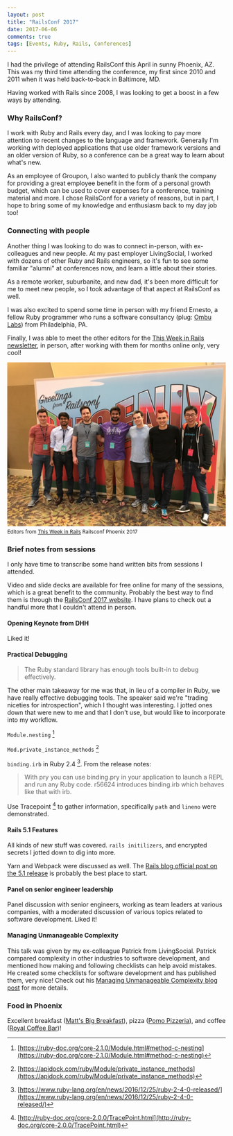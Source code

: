 ```yaml
---
layout: post
title: "RailsConf 2017"
date: 2017-06-06
comments: true
tags: [Events, Ruby, Rails, Conferences]
---
```


I had the privilege of attending RailsConf this April in sunny Phoenix, AZ. This was my third time attending the conference, my first since 2010 and 2011 when it was held back-to-back in Baltimore, MD.

Having worked with Rails since 2008, I was looking to get a boost in a few ways by attending.

### Why RailsConf?

I work with Ruby and Rails every day, and I was looking to pay more attention to recent changes to the language and framework. Generally I'm working with deployed applications that use older framework versions and an older version of Ruby, so a conference can be a great way to learn about what's new.

As an employee of Groupon, I also wanted to publicly thank the company for providing a great employee benefit in the form of a personal growth budget, which can be used to cover expenses for a conference, training material and more. I chose RailsConf for a variety of reasons, but in part, I hope to bring some of my knowledge and enthusiasm back to my day job too!

### Connecting with people

Another thing I was looking to do was to connect in-person, with ex-colleagues and new people. At my past employer LivingSocial, I worked with dozens of other Ruby and Rails engineers, so it's fun to see some familiar "alumni" at conferences now, and learn a little about their stories.

As a remote worker, suburbanite, and new dad, it's been more difficult for me to meet new people, so I took advantage of that aspect at RailsConf as well.

I was also excited to spend some time in person with my friend Ernesto, a fellow Ruby programmer who runs a software consultancy (plug: [Ombu Labs](https://www.ombulabs.com)) from Philadelphia, PA.

Finally, I was able to meet the other editors for the [This Week in Rails newsletter](https://rails-weekly.ongoodbits.com/), in person, after working with them for months online only, very cool!

![Editors from This Week in Rails Railsconf Phoenix 2017](/assets/images/railsconf-2017.jpg)
<small>Editors from [This Week in Rails](https://rails-weekly.ongoodbits.com/) Railsconf Phoenix 2017</small>

### Brief notes from sessions

I only have time to transcribe some hand written bits from sessions I attended.

Video and slide decks are available for free online for many of the sessions, which is a great benefit to the community. Probably the best way to find them is through the [RailsConf 2017 website](https://railsconf.com). I have plans to check out a handful more that I couldn't attend in person.

#### Opening Keynote from DHH

Liked it!

#### Practical Debugging

> The Ruby standard library has enough tools built-in to debug effectively.

The other main takeaway for me was that, in lieu of a compiler in Ruby, we have really effective debugging tools. The speaker said we're "trading niceties for introspection", which I thought was interesting. I jotted ones down that were new to me and that I don't use, but would like to incorporate into my workflow.

`Module.nesting` [^api-module-nesting]

`Mod.private_instance_methods` [^api-private-instance-methods]

`binding.irb` in Ruby 2.4 [^ruby-2-4]. From the release notes:

> With pry you can use binding.pry in your application to launch a REPL and run any Ruby code. r56624 introduces binding.irb which behaves like that with irb.

Use Tracepoint [^tracepoint] to gather information, specifically `path` and `lineno` were demonstrated.

#### Rails 5.1 Features

All kinds of new stuff was covered. `rails initilizers`, and encrypted secrets I jotted down to dig into more.

Yarn and Webpack were discussed as well. The [Rails blog official post on the 5.1 release](http://weblog.rubyonrails.org/2017/4/27/Rails-5-1-final/) is probably the best place to start.

#### Panel on senior engineer leadership

Panel discussion with senior engineers, working as team leaders at various companies, with a moderated discussion of various topics related to software development. Liked it!

#### Managing Unmanageable Complexity

This talk was given by my ex-colleague Patrick from LivingSocial. Patrick compared complexity in other industries to software development, and mentioned how making and following checklists can help avoid mistakes. He created some checklists for software development and has published them, very nice! Check out his [Managing Unmanageable Complexity blog post](http://pragmati.st/2017/05/06/managing-unmanageable-complexity/) for more details.


### Food in Phoenix

Excellent breakfast ([Matt's Big Breakfast](http://mattsbigbreakfast.com/)), pizza ([Pomo Pizzeria](http://pomopizzeria.com/)), and coffee ([Royal Coffee Bar](http://royalcoffeebar.com/))!


[^api-module-nesting]: [https://ruby-doc.org/core-2.1.0/Module.html#method-c-nesting](https://ruby-doc.org/core-2.1.0/Module.html#method-c-nesting)
[^api-private-instance-methods]: [https://apidock.com/ruby/Module/private_instance_methods](https://apidock.com/ruby/Module/private_instance_methods)
[^ruby-2-4]: [https://www.ruby-lang.org/en/news/2016/12/25/ruby-2-4-0-released/](https://www.ruby-lang.org/en/news/2016/12/25/ruby-2-4-0-released/)
[^tracepoint]: [http://ruby-doc.org/core-2.0.0/TracePoint.html](http://ruby-doc.org/core-2.0.0/TracePoint.html)

